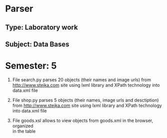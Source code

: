 # Parser

## Type: Laboratory work
## Subject: Data Bases
# Semester: 5

1. File search.py parses 20 objects (their names and image urls) from http://www.stejka.com site using lxml library and XPath technology into data.xml file

2. File shop.py parses 5 objects (their names, image urls and desctiption) from http://www.stejka.com site using lxml library and XPath technology into data.xml file

3. File goods.xsl allows to view objects from goods.xml in the browser, organized  
in the table

